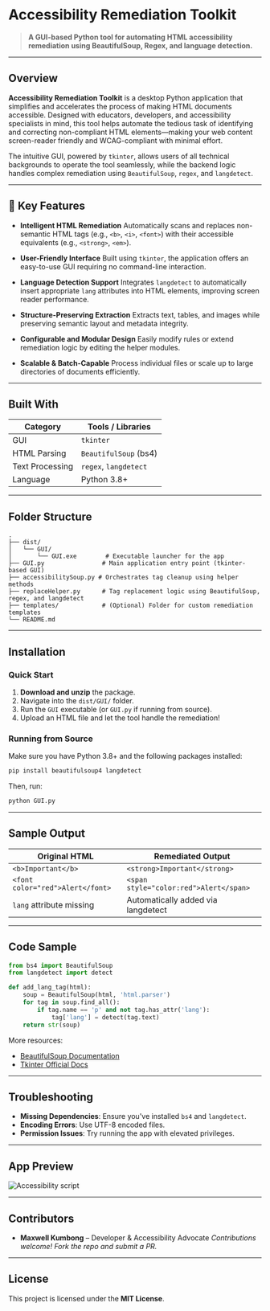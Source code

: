 
# Accessibility Remediation Toolkit

> **A GUI-based Python tool for automating HTML accessibility remediation using BeautifulSoup, Regex, and language detection.**

---

## Overview

**Accessibility Remediation Toolkit** is a desktop Python application that simplifies and accelerates the process of making HTML documents accessible. Designed with educators, developers, and accessibility specialists in mind, this tool helps automate the tedious task of identifying and correcting non-compliant HTML elements—making your web content screen-reader friendly and WCAG-compliant with minimal effort.

The intuitive GUI, powered by `tkinter`, allows users of all technical backgrounds to operate the tool seamlessly, while the backend logic handles complex remediation using `BeautifulSoup`, `regex`, and `langdetect`.

---

## 🚀 Key Features

* **Intelligent HTML Remediation**
  Automatically scans and replaces non-semantic HTML tags (e.g., `<b>`, `<i>`, `<font>`) with their accessible equivalents (e.g., `<strong>`, `<em>`).

* **User-Friendly Interface**
  Built using `tkinter`, the application offers an easy-to-use GUI requiring no command-line interaction.

* **Language Detection Support**
  Integrates `langdetect` to automatically insert appropriate `lang` attributes into HTML elements, improving screen reader performance.

* **Structure-Preserving Extraction**
  Extracts text, tables, and images while preserving semantic layout and metadata integrity.

* **Configurable and Modular Design**
  Easily modify rules or extend remediation logic by editing the helper modules.

* **Scalable & Batch-Capable**
  Process individual files or scale up to large directories of documents efficiently.

---

## Built With

| Category        | Tools / Libraries     |
| --------------- | --------------------- |
| GUI             | `tkinter`             |
| HTML Parsing    | `BeautifulSoup` (bs4) |
| Text Processing | `regex`, `langdetect` |
| Language        | Python 3.8+           |

---

## Folder Structure

```
.
├── dist/
│   └── GUI/
│       └── GUI.exe        # Executable launcher for the app
├── GUI.py                # Main application entry point (tkinter-based GUI)
├── accessibilitySoup.py # Orchestrates tag cleanup using helper methods
├── replaceHelper.py      # Tag replacement logic using BeautifulSoup, regex, and langdetect
├── templates/            # (Optional) Folder for custom remediation templates
└── README.md
```

---

## Installation

### Quick Start

1. **Download and unzip** the package.
2. Navigate into the `dist/GUI/` folder.
3. Run the `GUI` executable (or `GUI.py` if running from source).
4. Upload an HTML file and let the tool handle the remediation!

### Running from Source

Make sure you have Python 3.8+ and the following packages installed:

```bash
pip install beautifulsoup4 langdetect
```

Then, run:

```bash
python GUI.py
```

---

## Sample Output

| Original HTML                    | Remediated Output                      |
| -------------------------------- | -------------------------------------- |
| `<b>Important</b>`               | `<strong>Important</strong>`           |
| `<font color="red">Alert</font>` | `<span style="color:red">Alert</span>` |
| `lang` attribute missing         | Automatically added via langdetect     |

---

## Code Sample

```python
from bs4 import BeautifulSoup
from langdetect import detect

def add_lang_tag(html):
    soup = BeautifulSoup(html, 'html.parser')
    for tag in soup.find_all():
        if tag.name == 'p' and not tag.has_attr('lang'):
            tag['lang'] = detect(tag.text)
    return str(soup)
```

More resources:

* [BeautifulSoup Documentation](https://www.crummy.com/software/BeautifulSoup/bs4/doc/)
* [Tkinter Official Docs](https://docs.python.org/3/library/tk.html)

---

## Troubleshooting

* **Missing Dependencies**: Ensure you've installed `bs4` and `langdetect`.
* **Encoding Errors**: Use UTF-8 encoded files.
* **Permission Issues**: Try running the app with elevated privileges.

---

## App Preview

![Accessibility script](https://github.com/kmb21/web-accessibility1/assets/113995857/a26935cf-ade8-4005-8176-dd07cf259b89)

---

## Contributors

* **Maxwell Kumbong** – Developer & Accessibility Advocate
  *Contributions welcome! Fork the repo and submit a PR.*

---

## License

This project is licensed under the **MIT License**.


